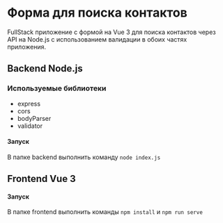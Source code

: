 # Форма для поиска контактов
FullStack приложение с формой на Vue 3 для поиска контактов через API на Node.js с использованием валидации в обоих частях приложения.

## Backend Node.js
### Используемые библиотеки
- express
- cors
- bodyParser
- validator

#### Запуск
В папке backend выполнить команду `node index.js`

## Frontend Vue 3
#### Запуск
В папке frontend выполнить команды `npm install` и `npm run serve`
